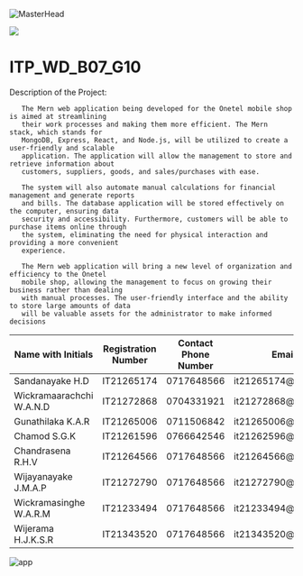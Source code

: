 ![MasterHead](https://static.sliit.lk/wp-content/uploads/2021/10/24070027/SLIIT.png)

<img src="https://img.shields.io/amo/stars/dustman">
 



# ITP_WD_B07_G10

 


Description of the Project:
      
       The Mern web application being developed for the Onetel mobile shop is aimed at streamlining 
       their work processes and making them more efficient. The Mern stack, which stands for 
       MongoDB, Express, React, and Node.js, will be utilized to create a user-friendly and scalable 
       application. The application will allow the management to store and retrieve information about 
       customers, suppliers, goods, and sales/purchases with ease.
       
       The system will also automate manual calculations for financial management and generate reports 
       and bills. The database application will be stored effectively on the computer, ensuring data 
       security and accessibility. Furthermore, customers will be able to purchase items online through 
       the system, eliminating the need for physical interaction and providing a more convenient 
       experience.
       
       The Mern web application will bring a new level of organization and efficiency to the Onetel 
       mobile shop, allowing the management to focus on growing their business rather than dealing 
       with manual processes. The user-friendly interface and the ability to store large amounts of data 
       will be valuable assets for the administrator to make informed decisions

<table class="styled-table" align="center">
    <thead>
        <tr>
              <th>Name with Initials</th>
            <th>Registration Number</th>
            <th>Contact Phone Number</th>
            <th>Email</th>
            <th>Badge</th>
        </tr>
    </thead>
    <tbody>
        <tr class=""active-row>
            <td>Sandanayake H.D</td>
            <td>IT21265174</td>
            <td>0717648566</td>
            <td>it21265174@my.sliit.lk</td>
            <td><img src="https://img.shields.io/badge/⭐-Leader-red"></td>
        </tr>
        <tr>
            <td>Wickramaarachchi W.A.N.D</td>
            <td>IT21272868</td>
            <td>0704331921</td>
            <td>it21272868@my.sliit.lk</td>
            <td><img src="https://img.shields.io/badge/⭐-Member-blue"></td>
        </tr>
          <tr>
            <td>Gunathilaka K.A.R </td>
            <td>IT21265006</td>
            <td>0711506842</td>
            <td>it21265006@my.sliit.lk</td>
             <td><img src="https://img.shields.io/badge/⭐-Member-blue"></td>
        </tr>
        <tr>
             <td>Chamod S.G.K</td>
            <td>IT21261596</td>
            <td>0766642546</td>
            <td>it21262596@my.sliit.lk</td>
             <td><img src="https://img.shields.io/badge/⭐-Member-blue"></td>
        </tr>
         <tr>
            <td>Chandrasena R.H.V</td>
            <td>IT21264566</td>
            <td>0717648566</td>
            <td>it21264566@my.sliit.lk</td>
             <td><img src="https://img.shields.io/badge/⭐-Member-blue"></td>
        </tr>
        <tr>
             <td>Wijayanayake J.M.A.P</td>
            <td>IT21272790</td>
            <td>0717648566</td>
            <td>it21272790@my.sliit.lk</td>
             <td><img src="https://img.shields.io/badge/⭐-Member-blue"></td>
        </tr>
         <tr>
             <td>Wickramasinghe W.A.R.M</td>
            <td>IT21233494</td>
            <td>0717648566</td>
            <td>it21233494@my.sliit.lk</td>
             <td><img src="https://img.shields.io/badge/⭐-Member-blue"></td>
        </tr>
         <tr>
             <td>Wijerama H.J.K.S.R</td>
            <td>IT21343520</td>
            <td>0717648566</td>
            <td>it21343520@my.sliit.lk</td>
             <td><img src="https://img.shields.io/badge/⭐-Member-blue"></td>
        </tr>
        <!-- and so on... -->
    </tbody>
</table>
 
 <img alt="app"  src="https://mir-s3-cdn-cf.behance.net/project_modules/1400/6c0f9b95746151.5e9ecde69599e.gif">

